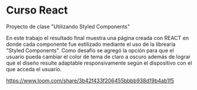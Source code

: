 # Curso React
Proyecto de clase "Utilizando Styled Components"

En este trabajo el resultado final muestra una página creada con REACT en donde cada componente fue estilizado mediante el uso de la librearía "Styled Components". Como desafío se agregó la opción para que el usuario pueda cambiar el color de tema de claro a oscuro además de lograr que el diseño resulte adaptable responsivamente según el dispositivo con el que acceda el usuario.

https://www.loom.com/share/3b42f433f206455bbbb938d19b4ab1f5

